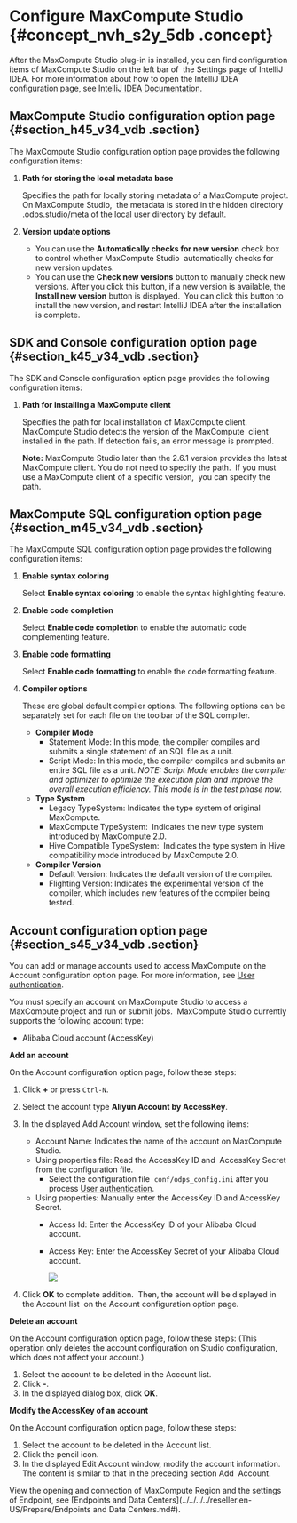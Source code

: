 # Configure MaxCompute Studio {#concept_nvh_s2y_5db .concept}

After the MaxCompute Studio plug-in is installed, you can find configuration items of MaxCompute Studio on the left bar of  the Settings page of IntelliJ IDEA. For more information about how to open the IntelliJ IDEA configuration page, see [IntelliJ IDEA Documentation](https://www.jetbrains.com/help/idea/2016.3/accessing-settings.html).

## MaxCompute Studio configuration option page {#section_h45_v34_vdb .section}

The MaxCompute Studio configuration option page provides the following configuration items:

1.  **Path for storing the local metadata base**

    Specifies the path for locally storing metadata of a MaxCompute project. On MaxCompute Studio,  the metadata is stored in the hidden directory .odps.studio/meta of the local user directory by default.

2.  **Version update options**

    -   You can use the **Automatically checks for new version** check box to control whether MaxCompute Studio  automatically checks for new version updates.
    -   You can use the **Check new versions** button to manually check new versions. After you click this button, if a new version is available, the **Install new version** button is displayed.  You can click this button to install the new version, and restart IntelliJ IDEA after the installation is complete.

## SDK and Console configuration option page {#section_k45_v34_vdb .section}

The SDK and Console configuration option page provides the following configuration items:

1.  **Path for installing a MaxCompute client**

    Specifies the path for local installation of MaxCompute client. MaxCompute Studio detects the version of the MaxCompute  client installed in the path. If detection fails, an error message is prompted.

    **Note:** MaxCompute Studio later than the 2.6.1 version provides the latest MaxCompute client. You do not need to specify the path.  If you must use a MaxCompute client of a specific version,  you can specify the path.


## MaxCompute SQL configuration option page {#section_m45_v34_vdb .section}

The MaxCompute SQL configuration option page provides the following configuration items:

1.  **Enable syntax coloring**

    Select **Enable syntax coloring** to enable the syntax highlighting feature.

2.  **Enable code completion**

    Select **Enable code completion** to enable the automatic code complementing feature.

3.  **Enable code formatting**

    Select **Enable code formatting** to enable the code formatting feature.

4.  **Compiler options**

    These are global default compiler options. The following options can be separately set for each file on the toolbar of the SQL compiler.

    -   **Compiler Mode**
        -   Statement Mode: In this mode, the compiler compiles and submits a single statement of an SQL file as a unit.
        -   Script Mode: In this mode, the compiler compiles and submits an entire SQL file as a unit. *NOTE: Script Mode enables the compiler and optimizer to optimize the execution plan and improve the overall execution efficiency. This mode is in the test phase now.*
    -   **Type System**
        -   Legacy TypeSystem: Indicates the type system of original MaxCompute.
        -   MaxCompute TypeSystem:  Indicates the new type system introduced by MaxCompute 2.0.
        -   Hive Compatible TypeSystem:  Indicates the type system in Hive compatibility mode introduced by MaxCompute 2.0.
    -   **Compiler Version**
        -   Default Version: Indicates the default version of the compiler.
        -   Flighting Version: Indicates the experimental version of the compiler, which includes new features of the compiler being tested.

## Account configuration option page {#section_s45_v34_vdb .section}

You can add or manage accounts used to access MaxCompute on the Account configuration option page. For more information, see [User authentication](../../../../dita-oss-bucket/SP_76/DNODPS1898901/EN-US_TP_12094.dita).

You must specify an account on MaxCompute Studio to access a MaxCompute project and run or submit jobs.  MaxCompute Studio currently supports the following account type:

-   Alibaba Cloud account \(AccessKey\)

**Add an account**

On the Account configuration option page, follow these steps:

1.  Click **+** or press `Ctrl-N`.
2.  Select the account type **Aliyun Account by AccessKey**.
3.  In the displayed Add Account window, set the following items:
    -   Account Name: Indicates the name of the account on MaxCompute Studio.
    -   Using properties file: Read the AccessKey ID and  AccessKey Secret from the configuration file.
        -   Select the configuration file  `conf/odps_config.ini` after you process [User authentication](../../../../dita-oss-bucket/SP_76/DNODPS1898901/EN-US_TP_12094.dita).
    -   Using properties: Manually enter the AccessKey ID and AccessKey  Secret.
        -   Access Id: Enter the AccessKey ID of your Alibaba Cloud account.
        -   Access Key: Enter the AccessKey Secret of your Alibaba Cloud account.   

            ![](http://static-aliyun-doc.oss-cn-hangzhou.aliyuncs.com/assets/img/12143/15380617662461_en-US.png)

4.  Click **OK** to complete addition.  Then, the account will be displayed in the Account list  on the Account configuration option page.

**Delete an account**

On the Account configuration option page, follow these steps: \(This operation only deletes the account configuration on Studio configuration, which does not affect your account.\)

1.  Select the account to be deleted in the Account list.
2.  Click **-**.
3.  In the displayed dialog box, click **OK**.

**Modify the AccessKey of an account**

On the Account configuration option page, follow these steps:

1.  Select the account to be deleted in the Account list.
2.  Click the pencil icon.
3.  In the displayed Edit Account window, modify the account information. The content is similar to that in the preceding section Add  Account.

View the opening and connection of MaxCompute Region and the settings of Endpoint, see [Endpoints and Data Centers](../../../../reseller.en-US/Prepare/Endpoints and Data Centers.md#).

